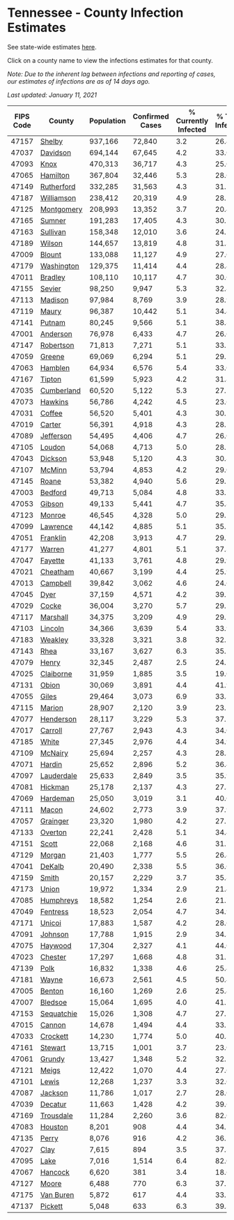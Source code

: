 # Tennessee - County Infection Estimates

See state-wide estimates [here](/infections/us-tn).

Click on a county name to view the infections estimates for that county.

*Note: Due to the inherent lag between infections and reporting of cases, our estimates of infections are as of 14 days ago.*

*Last updated: January 11, 2021*

|   FIPS Code |                   County |   Population |   Confirmed Cases |   % Currently Infected |   % Total Infected |
|-------------|--------------------------|--------------|-------------------|------------------------|--------------------|
|       47157 |         [Shelby](shelby) |      937,166 |            72,840 |                    3.2 |               26.4 |
|       47037 |     [Davidson](davidson) |      694,144 |            67,645 |                    4.2 |               33.0 |
|       47093 |             [Knox](knox) |      470,313 |            36,717 |                    4.3 |               25.0 |
|       47065 |     [Hamilton](hamilton) |      367,804 |            32,446 |                    5.3 |               28.6 |
|       47149 | [Rutherford](rutherford) |      332,285 |            31,563 |                    4.3 |               31.2 |
|       47187 | [Williamson](williamson) |      238,412 |            20,319 |                    4.9 |               28.1 |
|       47125 | [Montgomery](montgomery) |      208,993 |            13,352 |                    3.7 |               20.4 |
|       47165 |         [Sumner](sumner) |      191,283 |            17,405 |                    4.3 |               30.5 |
|       47163 |     [Sullivan](sullivan) |      158,348 |            12,010 |                    3.6 |               24.2 |
|       47189 |         [Wilson](wilson) |      144,657 |            13,819 |                    4.8 |               31.3 |
|       47009 |         [Blount](blount) |      133,088 |            11,127 |                    4.9 |               27.0 |
|       47179 | [Washington](washington) |      129,375 |            11,414 |                    4.4 |               28.4 |
|       47011 |       [Bradley](bradley) |      108,110 |            10,117 |                    4.7 |               30.6 |
|       47155 |         [Sevier](sevier) |       98,250 |             9,947 |                    5.3 |               32.8 |
|       47113 |       [Madison](madison) |       97,984 |             8,769 |                    3.9 |               28.9 |
|       47119 |           [Maury](maury) |       96,387 |            10,442 |                    5.1 |               34.4 |
|       47141 |         [Putnam](putnam) |       80,245 |             9,566 |                    5.1 |               38.8 |
|       47001 |     [Anderson](anderson) |       76,978 |             6,433 |                    4.7 |               26.6 |
|       47147 |   [Robertson](robertson) |       71,813 |             7,271 |                    5.1 |               33.5 |
|       47059 |         [Greene](greene) |       69,069 |             6,294 |                    5.1 |               29.1 |
|       47063 |       [Hamblen](hamblen) |       64,934 |             6,576 |                    5.4 |               33.0 |
|       47167 |         [Tipton](tipton) |       61,599 |             5,923 |                    4.2 |               31.8 |
|       47035 | [Cumberland](cumberland) |       60,520 |             5,122 |                    5.3 |               27.1 |
|       47073 |       [Hawkins](hawkins) |       56,786 |             4,242 |                    4.5 |               23.6 |
|       47031 |         [Coffee](coffee) |       56,520 |             5,401 |                    4.3 |               30.5 |
|       47019 |         [Carter](carter) |       56,391 |             4,918 |                    4.3 |               28.2 |
|       47089 |   [Jefferson](jefferson) |       54,495 |             4,406 |                    4.7 |               26.0 |
|       47105 |         [Loudon](loudon) |       54,068 |             4,713 |                    5.0 |               28.1 |
|       47043 |       [Dickson](dickson) |       53,948 |             5,120 |                    4.3 |               30.8 |
|       47107 |         [McMinn](mcminn) |       53,794 |             4,853 |                    4.2 |               29.0 |
|       47145 |           [Roane](roane) |       53,382 |             4,940 |                    5.6 |               29.5 |
|       47003 |       [Bedford](bedford) |       49,713 |             5,084 |                    4.8 |               33.7 |
|       47053 |         [Gibson](gibson) |       49,133 |             5,441 |                    4.7 |               35.8 |
|       47123 |         [Monroe](monroe) |       46,545 |             4,328 |                    5.0 |               29.7 |
|       47099 |     [Lawrence](lawrence) |       44,142 |             4,885 |                    5.1 |               35.5 |
|       47051 |     [Franklin](franklin) |       42,208 |             3,913 |                    4.7 |               29.7 |
|       47177 |         [Warren](warren) |       41,277 |             4,801 |                    5.1 |               37.3 |
|       47047 |       [Fayette](fayette) |       41,133 |             3,761 |                    4.8 |               29.9 |
|       47021 |     [Cheatham](cheatham) |       40,667 |             3,199 |                    4.4 |               25.9 |
|       47013 |     [Campbell](campbell) |       39,842 |             3,062 |                    4.6 |               24.6 |
|       47045 |             [Dyer](dyer) |       37,159 |             4,571 |                    4.2 |               39.7 |
|       47029 |           [Cocke](cocke) |       36,004 |             3,270 |                    5.7 |               29.2 |
|       47117 |     [Marshall](marshall) |       34,375 |             3,209 |                    4.9 |               29.7 |
|       47103 |       [Lincoln](lincoln) |       34,366 |             3,639 |                    5.4 |               33.9 |
|       47183 |       [Weakley](weakley) |       33,328 |             3,321 |                    3.8 |               32.1 |
|       47143 |             [Rhea](rhea) |       33,167 |             3,627 |                    6.3 |               35.1 |
|       47079 |           [Henry](henry) |       32,345 |             2,487 |                    2.5 |               24.7 |
|       47025 |   [Claiborne](claiborne) |       31,959 |             1,885 |                    3.5 |               19.0 |
|       47131 |           [Obion](obion) |       30,069 |             3,891 |                    4.4 |               41.9 |
|       47055 |           [Giles](giles) |       29,464 |             3,073 |                    6.9 |               33.3 |
|       47115 |         [Marion](marion) |       28,907 |             2,120 |                    3.9 |               23.5 |
|       47077 |   [Henderson](henderson) |       28,117 |             3,229 |                    5.3 |               37.2 |
|       47017 |       [Carroll](carroll) |       27,767 |             2,943 |                    4.3 |               34.0 |
|       47185 |           [White](white) |       27,345 |             2,976 |                    4.4 |               34.9 |
|       47109 |       [McNairy](mcnairy) |       25,694 |             2,257 |                    4.3 |               28.3 |
|       47071 |         [Hardin](hardin) |       25,652 |             2,896 |                    5.2 |               36.4 |
|       47097 | [Lauderdale](lauderdale) |       25,633 |             2,849 |                    3.5 |               35.9 |
|       47081 |       [Hickman](hickman) |       25,178 |             2,137 |                    4.3 |               27.3 |
|       47069 |     [Hardeman](hardeman) |       25,050 |             3,019 |                    3.1 |               40.0 |
|       47111 |           [Macon](macon) |       24,602 |             2,773 |                    3.9 |               37.9 |
|       47057 |     [Grainger](grainger) |       23,320 |             1,980 |                    4.2 |               27.2 |
|       47133 |       [Overton](overton) |       22,241 |             2,428 |                    5.1 |               34.4 |
|       47151 |           [Scott](scott) |       22,068 |             2,168 |                    4.6 |               31.7 |
|       47129 |         [Morgan](morgan) |       21,403 |             1,777 |                    5.5 |               26.4 |
|       47041 |         [DeKalb](dekalb) |       20,490 |             2,338 |                    5.5 |               36.6 |
|       47159 |           [Smith](smith) |       20,157 |             2,229 |                    3.7 |               35.8 |
|       47173 |           [Union](union) |       19,972 |             1,334 |                    2.9 |               21.4 |
|       47085 |   [Humphreys](humphreys) |       18,582 |             1,254 |                    2.6 |               21.7 |
|       47049 |     [Fentress](fentress) |       18,523 |             2,054 |                    4.7 |               34.9 |
|       47171 |         [Unicoi](unicoi) |       17,883 |             1,587 |                    4.2 |               28.6 |
|       47091 |       [Johnson](johnson) |       17,788 |             1,915 |                    2.9 |               34.3 |
|       47075 |       [Haywood](haywood) |       17,304 |             2,327 |                    4.1 |               44.0 |
|       47023 |       [Chester](chester) |       17,297 |             1,668 |                    4.8 |               31.1 |
|       47139 |             [Polk](polk) |       16,832 |             1,338 |                    4.6 |               25.4 |
|       47181 |           [Wayne](wayne) |       16,673 |             2,561 |                    4.5 |               50.4 |
|       47005 |         [Benton](benton) |       16,160 |             1,269 |                    2.6 |               25.4 |
|       47007 |       [Bledsoe](bledsoe) |       15,064 |             1,695 |                    4.0 |               41.7 |
|       47153 | [Sequatchie](sequatchie) |       15,026 |             1,308 |                    4.7 |               27.5 |
|       47015 |         [Cannon](cannon) |       14,678 |             1,494 |                    4.4 |               33.2 |
|       47033 |     [Crockett](crockett) |       14,230 |             1,774 |                    5.0 |               40.3 |
|       47161 |       [Stewart](stewart) |       13,715 |             1,001 |                    3.7 |               23.0 |
|       47061 |         [Grundy](grundy) |       13,427 |             1,348 |                    5.2 |               32.2 |
|       47121 |           [Meigs](meigs) |       12,422 |             1,070 |                    4.4 |               27.6 |
|       47101 |           [Lewis](lewis) |       12,268 |             1,237 |                    3.3 |               32.0 |
|       47087 |       [Jackson](jackson) |       11,786 |             1,017 |                    2.7 |               28.0 |
|       47039 |       [Decatur](decatur) |       11,663 |             1,428 |                    4.2 |               39.6 |
|       47169 |   [Trousdale](trousdale) |       11,284 |             2,260 |                    3.6 |               82.0 |
|       47083 |       [Houston](houston) |        8,201 |               908 |                    4.4 |               34.2 |
|       47135 |           [Perry](perry) |        8,076 |               916 |                    4.2 |               36.5 |
|       47027 |             [Clay](clay) |        7,615 |               894 |                    3.5 |               37.3 |
|       47095 |             [Lake](lake) |        7,016 |             1,514 |                    6.4 |               82.0 |
|       47067 |       [Hancock](hancock) |        6,620 |               381 |                    3.4 |               18.6 |
|       47127 |           [Moore](moore) |        6,488 |               770 |                    6.3 |               37.7 |
|       47175 |   [Van Buren](van-buren) |        5,872 |               617 |                    4.4 |               33.2 |
|       47137 |       [Pickett](pickett) |        5,048 |               633 |                    6.3 |               39.3 |